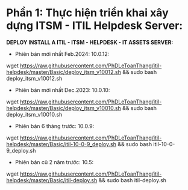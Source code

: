 # Phần 1: Thực hiện triển khai xây dựng ITSM - ITIL Helpdesk Server:

****DEPLOY INSTALL A ITIL - ITSM - HELPDESK - IT ASSETS SERVER:****

- Phiên bản mới nhất Feb.2024: 10.0.12:
  
wget https://raw.githubusercontent.com/PhDLeToanThang/itil-helpdesk/master/Basic/deploy_itsm_v10012.sh && sudo bash deploy_itsm_v10012.sh

- Phiên bản mới nhất Dec.2023: 10.0.10:

wget https://raw.githubusercontent.com/PhDLeToanThang/itil-helpdesk/master/Basic/deploy_itsm_v10010.sh && sudo bash deploy_itsm_v10010.sh
  
- Phiên bản 6 tháng trước: 10.0.9:

wget https://raw.githubusercontent.com/PhDLeToanThang/itil-helpdesk/master/Basic/itil-10-0-9_deploy.sh && sudo bash itil-10-0-9_deploy.sh

- Phiên bản cũ 2 năm trước: 10.5:

wget https://raw.githubusercontent.com/PhDLeToanThang/itil-helpdesk/master/Basic/itil-deploy.sh && sudo bash itil-deploy.sh
